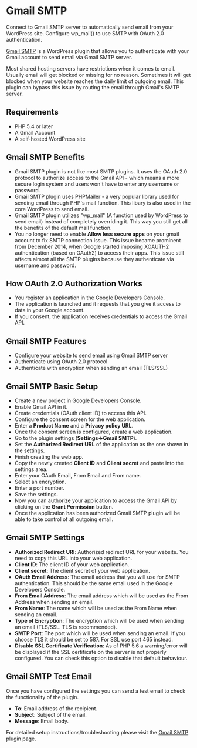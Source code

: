 # Gmail SMTP
Connect to Gmail SMTP server to automatically send email from your WordPress site. Configure wp_mail() to use SMTP with OAuth 2.0 authentication.

[Gmail SMTP](https://wphowto.net/gmail-smtp-plugin-for-wordpress-1341) is a WordPress plugin that allows you to authenticate with your Gmail account to send email via Gmail SMTP server.

Most shared hosting servers have restrictions when it comes to email. Usually email will get blocked or missing for no reason. Sometimes it will get blocked when your website reaches the daily limit of outgoing email. This plugin can bypass this issue by routing the email through Gmail's SMTP server.

## Requirements

* PHP 5.4 or later
* A Gmail Account
* A self-hosted WordPress site

## Gmail SMTP Benefits

* Gmail SMTP plugin is not like most SMTP plugins. It uses the OAuth 2.0 protocol to authorize access to the Gmail API - which means a more secure login system and users won't have to enter any username or password.
* Gmail SMTP plugin uses PHPMailer - a very popular library used for sending email through PHP's mail function. This libary is also used in the core WordPress to send email.
* Gmail SMTP plugin utilizes "wp_mail" (A function used by WordPress to send email) instead of completely overriding it. This way you still get all the benefits of the default mail function. 
* You no longer need to enable **Allow less secure apps** on your gmail account to fix SMTP connection issue. This issue became prominent from December 2014, when Google started imposing XOAUTH2 authentication (based on OAuth2) to access their apps. This issue still affects almost all the SMTP plugins because they authenticate via username and password.

## How OAuth 2.0 Authorization Works

* You register an application in the Google Developers Console.
* The application is launched and it requests that you give it access to data in your Google account.
* If you consent, the application receives credentials to access the Gmail API.

## Gmail SMTP Features

* Configure your website to send email using Gmail SMTP server
* Authenticate using OAuth 2.0 protocol
* Authenticate with encryption when sending an email (TLS/SSL)

## Gmail SMTP Basic Setup

* Create a new project in Google Developers Console.
* Enable Gmail API in it.
* Create credentials (OAuth client ID) to access this API.
* Configure the consent screen for the web application.
* Enter a **Product Name** and a **Privacy policy URL**.
* Once the consent screen is configured, create a web application.
* Go to the plugin settings (**Settings->Gmail SMTP**).
* Set the **Authorized Redirect URL** of the application as the one shown in the settings.
* Finish creating the web app.
* Copy the newly created **Client ID** and **Client secret** and paste into the settings area.
* Enter your OAuth Email, From Email and From name.
* Select an encryption.
* Enter a port number.
* Save the settings.
* Now you can authorize your application to access the Gmail API by clicking on the **Grant Permission** button.
* Once the application has been authorized Gmail SMTP plugin will be able to take control of all outgoing email.

## Gmail SMTP Settings
 
* **Authorized Redirect URI**: Authorized redirect URL for your website. You need to copy this URL into your web application.
* **Client ID**: The client ID of your web application.
* **Client secret**: The client secret of your web application.
* **OAuth Email Address**: The email address that you will use for SMTP authentication. This should be the same email used in the Google Developers Console.
* **From Email Address**: The email address which will be used as the From Address when sending an email.
* **From Name**: The name which will be used as the From Name when sending an email.
* **Type of Encryption**: The encryption which will be used when sending an email (TLS/SSL. TLS is recommended).
* **SMTP Port**: The port which will be used when sending an email. If you choose TLS it should be set to 587. For SSL use port 465 instead.
* **Disable SSL Certificate Verification**: As of PHP 5.6 a warning/error will be displayed if the SSL certificate on the server is not properly configured. You can check this option to disable that default behaviour.

## Gmail SMTP Test Email

Once you have configured the settings you can send a test email to check the functionality of the plugin.
 
* **To**: Email address of the recipient.
* **Subject**: Subject of the email.
* **Message**: Email body.

For detailed setup instructions/troubleshooting please visit the [Gmail SMTP](https://wphowto.net/gmail-smtp-plugin-for-wordpress-1341) plugin page.
